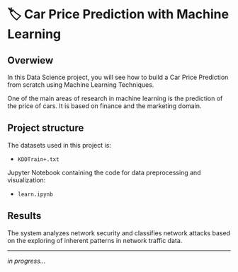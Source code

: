 # 🏷️ Car Price Prediction with Machine Learning

## Overwiew

In this Data Science project, you will see how to build a Car Price Prediction from scratch using Machine Learning Techniques.

One of the main areas of research in machine learning is the prediction of the price of cars. It is based on finance and the marketing domain. 

## Project structure
The datasets used in this project is:
- `KDDTrain+.txt`

Jupyter Notebook containing the code for data preprocessing and visualization:

- `learn.ipynb`

## Results

The system analyzes network security and classifies network attacks based on the exploring of inherent patterns in network traffic data.
____________________________________________________________________

_in progress..._

<!--

## Steps

**1. Data Loading and Exploration:**
   - Load the datasets using pandas.
   - Display the first few rows to understand the structure of the dataset.
   - Check for missing values and data types.

**2. Visualization:**
   - Visualize the data on a 2D plot.

**3. Data Preprocessing:**
   - Extract relevant features.
   - Group by items and create a new column.

**4. k-Nearest Neighbors (kNN)**
   - Apply the kNN algorithm.
   - Convert our table to a 2D matrix, and fill the missing values with zeros.

## Results

The system analyzes a reader's preferences based on their reading history and suggests books that are most likely to interest the user.
____________________________________________________________________

_in progress..._

-->


<!--
ctrl + E --для цитирования кода
-->
